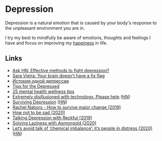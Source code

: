 # Depression

Depression is a natural emotion that is caused by your body's response to the unpleasant environment you are in.

I try my best to mindfully be aware of emotions, thoughts and feelings I have and focus on improving my [happiness](../life/happiness.md) in life.

## Links

* [Ask HN: Effective methods to fight depression?](https://news.ycombinator.com/item?id=16922738)
* [Sara Vieira: Your brain doesn't have a fix flag](https://www.youtube.com/watch?v=bovBQtB_PDo)
* [История одной депрессии](https://tonsky.livejournal.com/317265.html)
* [Tips for the Depressed](https://nplusonemag.com/online-only/online-only/tips-for-the-depressed/)
* [25 mental health wellness tips](https://www.thisisbrave.org/2020/03/26/25-mental-health-wellness-tips-for-quarantine-by-eileen-feliciano/)
* [Extremely disillusioned with technology. Please help](https://gist.github.com/mGBUfLn9/7cadffcf7c3c23b7376350165a67735f) \([HN](https://news.ycombinator.com/item?id=23072333)\)
* [Surviving Depression](https://vishnu.tech/posts/surviving-depression/) \([HN](https://news.ycombinator.com/item?id=23250234)\)
* [Rachel Nabors - How to survive major change \(2019\)](https://www.youtube.com/watch?v=2XRgPzAYJZ4)
* [How not to be sad \(2020\)](https://ldeming.posthaven.com/how-not-to-be-sad)
* [Talking Depression with Reckful \(2019\)](https://www.youtube.com/watch?v=LZVTbFuZrNw)
* [Solving Laziness with Asmongold \(2020\)](https://www.youtube.com/watch?v=WQ5bkdFuFhg)
* [Let’s avoid talk of ‘chemical imbalance’: it’s people in distress \(2020\)](https://psyche.co/ideas/lets-avoid-talk-of-chemical-imbalance-its-people-in-distress) \([HN](https://news.ycombinator.com/item?id=23858294)\)

